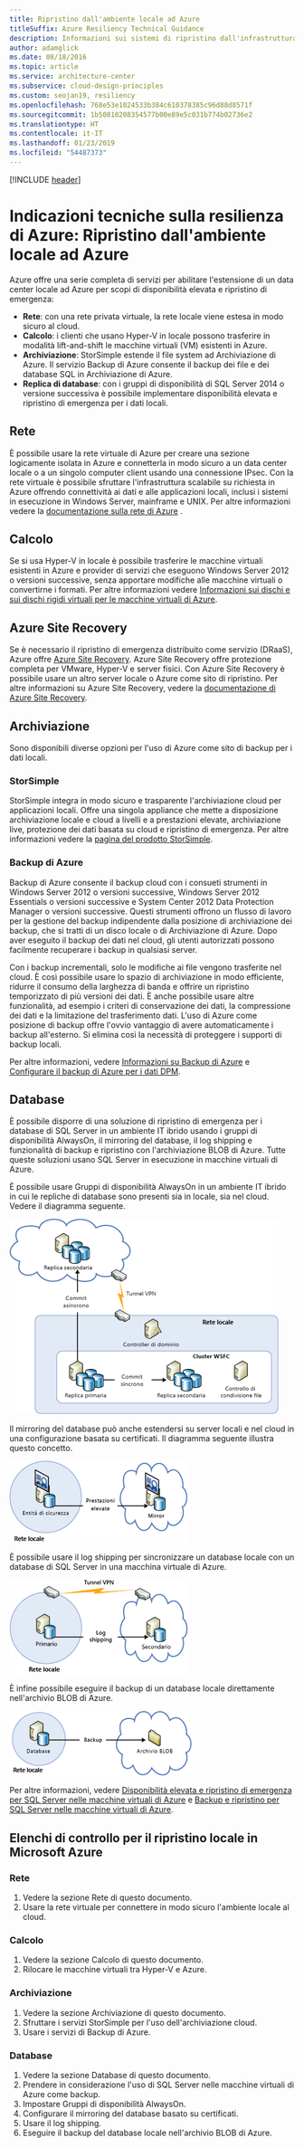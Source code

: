 ```yaml
---
title: Ripristino dall'ambiente locale ad Azure
titleSuffix: Azure Resiliency Technical Guidance
description: Informazioni sui sistemi di ripristino dall'infrastruttura locale ad Azure e relativa progettazione.
author: adamglick
ms.date: 08/18/2016
ms.topic: article
ms.service: architecture-center
ms.subservice: cloud-design-principles
ms.custom: seojan19, resiliency
ms.openlocfilehash: 768e53e1024533b384c610378385c96d88d8571f
ms.sourcegitcommit: 1b50810208354577b00e89e5c031b774b02736e2
ms.translationtype: HT
ms.contentlocale: it-IT
ms.lasthandoff: 01/23/2019
ms.locfileid: "54487373"
---
```

[!INCLUDE [header](../_includes/header.md)]

# <a name="azure-resiliency-technical-guidance-recovery-from-on-premises-to-azure"></a>Indicazioni tecniche sulla resilienza di Azure: Ripristino dall'ambiente locale ad Azure

Azure offre una serie completa di servizi per abilitare l'estensione di un data center locale ad Azure per scopi di disponibilità elevata e ripristino di emergenza:

- **Rete**: con una rete privata virtuale, la rete locale viene estesa in modo sicuro al cloud.
- **Calcolo**: i clienti che usano Hyper-V in locale possono trasferire in modalità lift-and-shift le macchine virtuali (VM) esistenti in Azure.
- **Archiviazione**: StorSimple estende il file system ad Archiviazione di Azure. Il servizio Backup di Azure consente il backup dei file e dei database SQL in Archiviazione di Azure.
- **Replica di database**: con i gruppi di disponibilità di SQL Server 2014 o versione successiva è possibile implementare disponibilità elevata e ripristino di emergenza per i dati locali.

## <a name="networking"></a>Rete

È possibile usare la rete virtuale di Azure per creare una sezione logicamente isolata in Azure e connetterla in modo sicuro a un data center locale o a un singolo computer client usando una connessione IPsec. Con la rete virtuale è possibile sfruttare l'infrastruttura scalabile su richiesta in Azure offrendo connettività ai dati e alle applicazioni locali, inclusi i sistemi in esecuzione in Windows Server, mainframe e UNIX. Per altre informazioni vedere la [documentazione sulla rete di Azure](/azure/virtual-network/virtual-networks-overview/) .

## <a name="compute"></a>Calcolo

Se si usa Hyper-V in locale è possibile trasferire le macchine virtuali esistenti in Azure e provider di servizi che eseguono Windows Server 2012 o versioni successive, senza apportare modifiche alle macchine virtuali o convertirne i formati. Per altre informazioni vedere [Informazioni sui dischi e sui dischi rigidi virtuali per le macchine virtuali di Azure](/azure/virtual-machines/virtual-machines-linux-about-disks-vhds/?toc=%2fazure%2fvirtual-machines%2flinux%2ftoc.json).

## <a name="azure-site-recovery"></a>Azure Site Recovery

Se è necessario il ripristino di emergenza distribuito come servizio (DRaaS), Azure offre [Azure Site Recovery](https://azure.microsoft.com/services/site-recovery/). Azure Site Recovery offre protezione completa per VMware, Hyper-V e server fisici. Con Azure Site Recovery è possibile usare un altro server locale o Azure come sito di ripristino. Per altre informazioni su Azure Site Recovery, vedere la [documentazione di Azure Site Recovery](https://azure.microsoft.com/documentation/services/site-recovery/).

## <a name="storage"></a>Archiviazione

Sono disponibili diverse opzioni per l'uso di Azure come sito di backup per i dati locali.

### <a name="storsimple"></a>StorSimple

StorSimple integra in modo sicuro e trasparente l'archiviazione cloud per applicazioni locali. Offre una singola appliance che mette a disposizione archiviazione locale e cloud a livelli e a prestazioni elevate, archiviazione live, protezione dei dati basata su cloud e ripristino di emergenza. Per altre informazioni vedere la [pagina del prodotto StorSimple](https://azure.microsoft.com/services/storsimple/).

### <a name="azure-backup"></a>Backup di Azure

Backup di Azure consente il backup cloud con i consueti strumenti in Windows Server 2012 o versioni successive, Windows Server 2012 Essentials o versioni successive e System Center 2012 Data Protection Manager o versioni successive. Questi strumenti offrono un flusso di lavoro per la gestione del backup indipendente dalla posizione di archiviazione dei backup, che si tratti di un disco locale o di Archiviazione di Azure. Dopo aver eseguito il backup dei dati nel cloud, gli utenti autorizzati possono facilmente recuperare i backup in qualsiasi server.

Con i backup incrementali, solo le modifiche ai file vengono trasferite nel cloud. È così possibile usare lo spazio di archiviazione in modo efficiente, ridurre il consumo della larghezza di banda e offrire un ripristino temporizzato di più versioni dei dati. È anche possibile usare altre funzionalità, ad esempio i criteri di conservazione dei dati, la compressione dei dati e la limitazione del trasferimento dati. L'uso di Azure come posizione di backup offre l'ovvio vantaggio di avere automaticamente i backup all'esterno. Si elimina così la necessità di proteggere i supporti di backup locali.

Per altre informazioni, vedere [Informazioni su Backup di Azure](/azure/backup/backup-introduction-to-azure-backup/) e [Configurare il backup di Azure per i dati DPM](https://technet.microsoft.com/library/jj728752.aspx).

## <a name="database"></a>Database

È possibile disporre di una soluzione di ripristino di emergenza per i database di SQL Server in un ambiente IT ibrido usando i gruppi di disponibilità AlwaysOn, il mirroring del database, il log shipping e funzionalità di backup e ripristino con l'archiviazione BLOB di Azure. Tutte queste soluzioni usano SQL Server in esecuzione in macchine virtuali di Azure.

È possibile usare Gruppi di disponibilità AlwaysOn in un ambiente IT ibrido in cui le repliche di database sono presenti sia in locale, sia nel cloud. Vedere il diagramma seguente.

![Gruppi di disponibilità AlwaysOn SQL Server in un'architettura di cloud ibrido](./images/technical-guidance-recovery-on-premises-azure/SQL_Server_Disaster_Recovery-3.png)

Il mirroring del database può anche estendersi su server locali e nel cloud in una configurazione basata su certificati. Il diagramma seguente illustra questo concetto.

![Mirroring del database SQL Server in un'architettura di cloud ibrido](./images/technical-guidance-recovery-on-premises-azure/SQL_Server_Disaster_Recovery-4.png)

È possibile usare il log shipping per sincronizzare un database locale con un database di SQL Server in una macchina virtuale di Azure.

![Log shipping SQL Server in un'architettura di cloud ibrido](./images/technical-guidance-recovery-on-premises-azure/SQL_Server_Disaster_Recovery-5.png)

È infine possibile eseguire il backup di un database locale direttamente nell'archivio BLOB di Azure.

![Backup di SQL Server in un archivio BLOB di Azure in un'architettura di cloud ibrido](./images/technical-guidance-recovery-on-premises-azure/SQL_Server_Disaster_Recovery-6.png)

Per altre informazioni, vedere [Disponibilità elevata e ripristino di emergenza per SQL Server nelle macchine virtuali di Azure](/azure/virtual-machines/windows/sql/virtual-machines-windows-sql-high-availability-dr/) e [Backup e ripristino per SQL Server nelle macchine virtuali di Azure](/azure/virtual-machines/windows/sql/virtual-machines-windows-sql-backup-recovery/).

## <a name="checklists-for-on-premises-recovery-in-microsoft-azure"></a>Elenchi di controllo per il ripristino locale in Microsoft Azure

<!-- markdownlint-disable MD024 -->

### <a name="networking"></a>Rete

1. Vedere la sezione Rete di questo documento.
2. Usare la rete virtuale per connettere in modo sicuro l'ambiente locale al cloud.

### <a name="compute"></a>Calcolo

1. Vedere la sezione Calcolo di questo documento.
2. Rilocare le macchine virtuali tra Hyper-V e Azure.

### <a name="storage"></a>Archiviazione

1. Vedere la sezione Archiviazione di questo documento.
2. Sfruttare i servizi StorSimple per l'uso dell'archiviazione cloud.
3. Usare i servizi di Backup di Azure.

### <a name="database"></a>Database

1. Vedere la sezione Database di questo documento.
2. Prendere in considerazione l'uso di SQL Server nelle macchine virtuali di Azure come backup.
3. Impostare Gruppi di disponibilità AlwaysOn.
4. Configurare il mirroring del database basato su certificati.
5. Usare il log shipping.
6. Eseguire il backup del database locale nell'archivio BLOB di Azure.

<!-- markdownlint-enable MD024 -->
